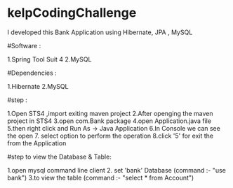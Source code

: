 # kelpCodingChallenge

I developed this Bank Application using Hibernate, JPA , MySQL


#Software :

  1.Spring Tool Suit 4
  2.MySQL
  
#Dependencies :

  1.Hibernate
  2.MySQL

#step :

1.Open STS4 ,import exiting maven project
2.After openging the maven project in STS4 
3.open com.Bank package
4.open Application.java file 
5.then right click and Run As -> Java Application
6.In Console we can see the open 
7. select option to perform the operation
8.click '5' for exit the from the Application


#step to view  the Database & Table:

1.open mysql command line client
2. set 'bank' Database (command :- "use bank")
3.to view the table (command :- "select * from Account")
